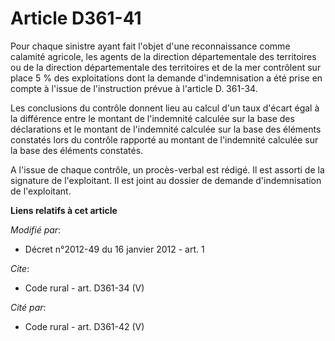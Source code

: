 # Article D361-41

Pour chaque sinistre ayant fait l'objet d'une reconnaissance comme calamité agricole, les agents de la direction
départementale des territoires ou de la direction départementale des territoires et de la mer contrôlent sur place 5 % des
exploitations dont la demande d'indemnisation a été prise en compte à l'issue de l'instruction prévue à l'article D. 361-34. 

Les conclusions du contrôle donnent lieu au calcul d'un taux d'écart égal à la différence entre le montant de l'indemnité
calculée sur la base des déclarations et le montant de l'indemnité calculée sur la base des éléments constatés lors du
contrôle rapporté au montant de l'indemnité calculée sur la base des éléments constatés. 

A l'issue de chaque contrôle, un procès-verbal est rédigé. Il est assorti de la signature de l'exploitant. Il est joint au
dossier de demande d'indemnisation de l'exploitant.

**Liens relatifs à cet article**

_Modifié par_:

  - Décret n°2012-49 du 16 janvier 2012 - art. 1

_Cite_:

  - Code rural - art. D361-34 (V)

_Cité par_:

  - Code rural - art. D361-42 (V)
